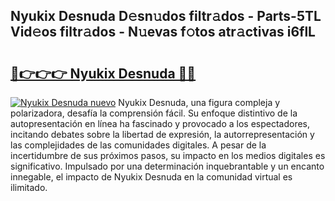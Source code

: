 ## Nyukix Desnuda D𝚎sn𝚞dos filtr𝚊dos - Parts-5TL Vid𝚎os filtr𝚊dos - N𝚞evas f𝚘tos atr𝚊ctivas i6flL

# <h2><a href="http://mb2y6qo.tromn.icu/?c=Nyukix+Desnuda">🔗👉👉👉 Nyukix Desnuda 🔗🔗</a></h2>

[![Nyukix Desnuda nuevo](https://i.imgur.com/pEAQMta.gif)](http://mb2y6qo.tromn.icu/?c=Nyukix+Desnuda)
Nyukix Desnuda, una figura compleja y polarizadora, desafía la comprensión fácil. Su enfoque distintivo de la autopresentación en línea ha fascinado y provocado a los espectadores, incitando debates sobre la libertad de expresión, la autorrepresentación y las complejidades de las comunidades digitales. A pesar de la incertidumbre de sus próximos pasos, su impacto en los medios digitales es significativo. Impulsado por una determinación inquebrantable y un encanto innegable, el impacto de Nyukix Desnuda en la comunidad virtual es ilimitado.
